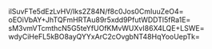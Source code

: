 ilSuvFTe5dEzLvHV/Iks2Z84N/f8c0Jos0CmIuuZeO4=
oEOiVbAY+JhTQFmHRTAu89r5xdd9PfutWDDTl5fRa1E=
sM3vmVTcmthcN5G5teYfUOfKMvWUXvI86X4LQE+LSWE=
wdyCiHeFL5kBO8ayQYYxArC2cOvgbNT48HqYooUepTk=
